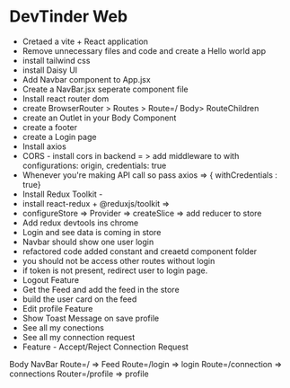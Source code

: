 # DevTinder Web
- Cretaed a vite + React application
- Remove unnecessary files and code  and create a Hello world app
- install tailwind css
- install Daisy UI
- Add Navbar component to App.jsx
- Create a NavBar.jsx seperate component file
- Install react router dom
- create BrowserRouter > Routes > Route=/ Body> RouteChildren
- create an Outlet in your Body Component
- create a footer
- create a Login page
- Install axios
- CORS - install cors in backend = > add middleware to with configurations: origin, credentials: true
- Whenever you're making API call so pass axios => { withCredentials : true}
- Install Redux Toolkit -
- install react-redux + @reduxjs/toolkit =>
- configureStore => Provider => createSlice => add reducer to store
- Add redux devtools ins chrome 
- Login and see data is coming in store
- Navbar should show one user login
- refactored code added constant and creaetd component folder 
- you should not be access other routes without login
- if token is not present, redirect  user to login  page.
- Logout Feature
- Get the Feed and add the feed in the store 
- build the user card on the feed
- Edit profile Feature
- Show Toast Message on save profile
- See all my conections 
- See all my connection request
- Feature - Accept/Reject Connection Request




Body
   NavBar
   Route=/ => Feed
   Route=/login => login
   Route=/connection => connections
   Router=/profile => profile
